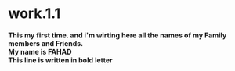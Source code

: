 # work.1.1
<html>
<head>
<title>
This is my first program
</title>
<head>
<body>
<b>This my first time. and i'm wirting here all the names of my Family members and Friends.</b><br>
<b>My name is FAHAD</i><br>
This line is written in bold letter</br>
</body>
</html>
